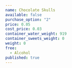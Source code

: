 ```yaml
---
name: Chocolate Skulls
available: false
purchase_option: "2"
price: 0.05
cost_price: 0.03
container_water_weight: 919
container_sweets_weight: 0
weight: 0
free: 
  - Alcohol
published: true
---
```


